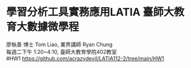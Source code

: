 # 學習分析工具實務應用LATIA 臺師大教育大數據微學程
廖執善 博士 Tom Liao, 	業界講師 Ryan Chung  
每週二下午 1:20~4:10, 	臺師大教育學院402教室  
#HW1
https://github.com/acrazydevil/LATIA112-2/tree/main/HW1
